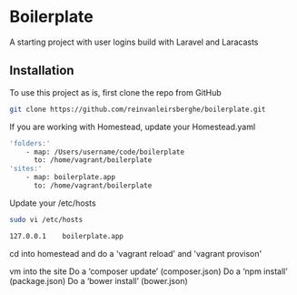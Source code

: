 Boilerplate
=====================

A starting project with user logins build with Laravel and Laracasts

## Installation

To use this project as is, first clone the repo from GitHub

```bash
git clone https://github.com/reinvanleirsberghe/boilerplate.git
```

If you are working with Homestead, update your Homestead.yaml

```bash
'folders:'
	- map: /Users/username/code/boilerplate
      to: /home/vagrant/boilerplate
'sites:'
	- map: boilerplate.app
      to: /home/vagrant/boilerplate
```

Update your /etc/hosts
```bash
sudo vi /etc/hosts

127.0.0.1    boilerplate.app
```

cd into homestead and do a 'vagrant reload' and 'vagrant provison'

vm into the site
Do a ‘composer update’ (composer.json)
Do a ‘npm install’  (package.json)
Do a ‘bower install’ (bower.json)
